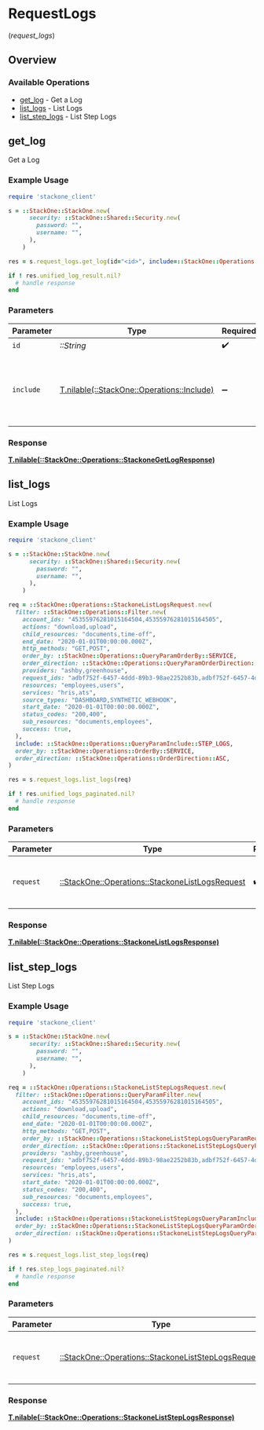 # RequestLogs
(*request_logs*)

## Overview

### Available Operations

* [get_log](#get_log) - Get a Log
* [list_logs](#list_logs) - List Logs
* [list_step_logs](#list_step_logs) - List Step Logs

## get_log

Get a Log

### Example Usage

```ruby
require 'stackone_client'

s = ::StackOne::StackOne.new(
      security: ::StackOne::Shared::Security.new(
        password: "",
        username: "",
      ),
    )

res = s.request_logs.get_log(id="<id>", include=::StackOne::Operations::Include::STEP_LOGS)

if ! res.unified_log_result.nil?
  # handle response
end

```

### Parameters

| Parameter                                                                        | Type                                                                             | Required                                                                         | Description                                                                      | Example                                                                          |
| -------------------------------------------------------------------------------- | -------------------------------------------------------------------------------- | -------------------------------------------------------------------------------- | -------------------------------------------------------------------------------- | -------------------------------------------------------------------------------- |
| `id`                                                                             | *::String*                                                                       | :heavy_check_mark:                                                               | N/A                                                                              |                                                                                  |
| `include`                                                                        | [T.nilable(::StackOne::Operations::Include)](../../models/operations/include.md) | :heavy_minus_sign:                                                               | The include parameter allows you to include additional data in the response.     | step_logs                                                                        |

### Response

**[T.nilable(::StackOne::Operations::StackoneGetLogResponse)](../../models/operations/stackonegetlogresponse.md)**



## list_logs

List Logs

### Example Usage

```ruby
require 'stackone_client'

s = ::StackOne::StackOne.new(
      security: ::StackOne::Shared::Security.new(
        password: "",
        username: "",
      ),
    )

req = ::StackOne::Operations::StackoneListLogsRequest.new(
  filter: ::StackOne::Operations::Filter.new(
    account_ids: "45355976281015164504,45355976281015164505",
    actions: "download,upload",
    child_resources: "documents,time-off",
    end_date: "2020-01-01T00:00:00.000Z",
    http_methods: "GET,POST",
    order_by: ::StackOne::Operations::QueryParamOrderBy::SERVICE,
    order_direction: ::StackOne::Operations::QueryParamOrderDirection::ASC,
    providers: "ashby,greenhouse",
    request_ids: "adbf752f-6457-4ddd-89b3-98ae2252b83b,adbf752f-6457-4ddd-89b3-98ae2252b83c",
    resources: "employees,users",
    services: "hris,ats",
    source_types: "DASHBOARD,SYNTHETIC_WEBHOOK",
    start_date: "2020-01-01T00:00:00.000Z",
    status_codes: "200,400",
    sub_resources: "documents,employees",
    success: true,
  ),
  include: ::StackOne::Operations::QueryParamInclude::STEP_LOGS,
  order_by: ::StackOne::Operations::OrderBy::SERVICE,
  order_direction: ::StackOne::Operations::OrderDirection::ASC,
)

res = s.request_logs.list_logs(req)

if ! res.unified_logs_paginated.nil?
  # handle response
end

```

### Parameters

| Parameter                                                                                             | Type                                                                                                  | Required                                                                                              | Description                                                                                           |
| ----------------------------------------------------------------------------------------------------- | ----------------------------------------------------------------------------------------------------- | ----------------------------------------------------------------------------------------------------- | ----------------------------------------------------------------------------------------------------- |
| `request`                                                                                             | [::StackOne::Operations::StackoneListLogsRequest](../../models/operations/stackonelistlogsrequest.md) | :heavy_check_mark:                                                                                    | The request object to use for the request.                                                            |

### Response

**[T.nilable(::StackOne::Operations::StackoneListLogsResponse)](../../models/operations/stackonelistlogsresponse.md)**



## list_step_logs

List Step Logs

### Example Usage

```ruby
require 'stackone_client'

s = ::StackOne::StackOne.new(
      security: ::StackOne::Shared::Security.new(
        password: "",
        username: "",
      ),
    )

req = ::StackOne::Operations::StackoneListStepLogsRequest.new(
  filter: ::StackOne::Operations::QueryParamFilter.new(
    account_ids: "45355976281015164504,45355976281015164505",
    actions: "download,upload",
    child_resources: "documents,time-off",
    end_date: "2020-01-01T00:00:00.000Z",
    http_methods: "GET,POST",
    order_by: ::StackOne::Operations::StackoneListStepLogsQueryParamRequestLogsOrderBy::STATUS,
    order_direction: ::StackOne::Operations::StackoneListStepLogsQueryParamRequestLogsOrderDirection::ASC,
    providers: "ashby,greenhouse",
    request_ids: "adbf752f-6457-4ddd-89b3-98ae2252b83b,adbf752f-6457-4ddd-89b3-98ae2252b83c",
    resources: "employees,users",
    services: "hris,ats",
    start_date: "2020-01-01T00:00:00.000Z",
    status_codes: "200,400",
    sub_resources: "documents,employees",
    success: true,
  ),
  include: ::StackOne::Operations::StackoneListStepLogsQueryParamInclude::STEP_LOGS,
  order_by: ::StackOne::Operations::StackoneListStepLogsQueryParamOrderBy::STATUS,
  order_direction: ::StackOne::Operations::StackoneListStepLogsQueryParamOrderDirection::ASC,
)

res = s.request_logs.list_step_logs(req)

if ! res.step_logs_paginated.nil?
  # handle response
end

```

### Parameters

| Parameter                                                                                                     | Type                                                                                                          | Required                                                                                                      | Description                                                                                                   |
| ------------------------------------------------------------------------------------------------------------- | ------------------------------------------------------------------------------------------------------------- | ------------------------------------------------------------------------------------------------------------- | ------------------------------------------------------------------------------------------------------------- |
| `request`                                                                                                     | [::StackOne::Operations::StackoneListStepLogsRequest](../../models/operations/stackoneliststeplogsrequest.md) | :heavy_check_mark:                                                                                            | The request object to use for the request.                                                                    |

### Response

**[T.nilable(::StackOne::Operations::StackoneListStepLogsResponse)](../../models/operations/stackoneliststeplogsresponse.md)**

